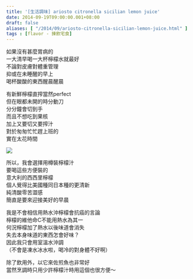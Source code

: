 ```yaml
---
title: '[生活調味] ariosto citronella sicilian lemon juice'
date: 2014-09-19T09:00:00.001+08:00
draft: false
aliases: [ "/2014/09/ariosto-citronella-sicilian-lemon-juice.html" ]
tags : [flavor - 揀飲宅食]
---
```


如果沒有甚麼胃病的  
一大清早喝一大杯檸檬水就最好  
不論對皮膚對體重管理  
抑或在未睡醒的早上  
喝杯酸酸的東西醒晨醒晨  
  
有新鮮檸檬直搾當然perfect  
但在眼都未開的時分動刀  
分分鐘會切到手  
而且不想吃到果核  
加上又要切又要搾汁  
對於匆匆忙忙趕上班的  
實在太花時間  

[![](https://3.bp.blogspot.com/-U-F8GjnRskg/XExwJSKNuXI/AAAAAAAAG8I/OMmwAuJ3qbwDnpL7m8Sdl1Du_VqAv8G1ACLcBGAs/s640/15264467591_2e1f2d70ac_z.jpg)](https://3.bp.blogspot.com/-U-F8GjnRskg/XExwJSKNuXI/AAAAAAAAG8I/OMmwAuJ3qbwDnpL7m8Sdl1Du_VqAv8G1ACLcBGAs/s1600/15264467591_2e1f2d70ac_z.jpg)

所以，我會選擇用樽裝檸檬汁  
要喝這些方便裝的  
意大利的西西里檸檬  
個人覺得比美國種同日本種的更清新  
純清酸零苦澀感  
簡直是要來迎接美好的早晨  
  
我是不會相信用熱水沖檸檬會抗癌的言論  
檸檬的維他命C不能用熱水為其一  
何況檸檬加了熱水以後味道會消失  
失去本身味道的東西怎會好味？  
因此我只會用室溫水沖調  
（不會是凍水冰水啦，喝冷的對身體不好啊）  
  
除了飲用外，以它來佐煎魚也非常好  
當然烹調時只用少許檸檬汁時用這個也很方便～